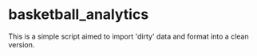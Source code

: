 # basketball_analytics
This is a simple script aimed to import 'dirty' data and format into a clean version.
